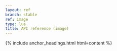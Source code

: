 ```yaml
---
layout: ref
branch: stable
ref: image
type: lua
title: API reference (image)
---
```

{% include anchor_headings.html html=content %}